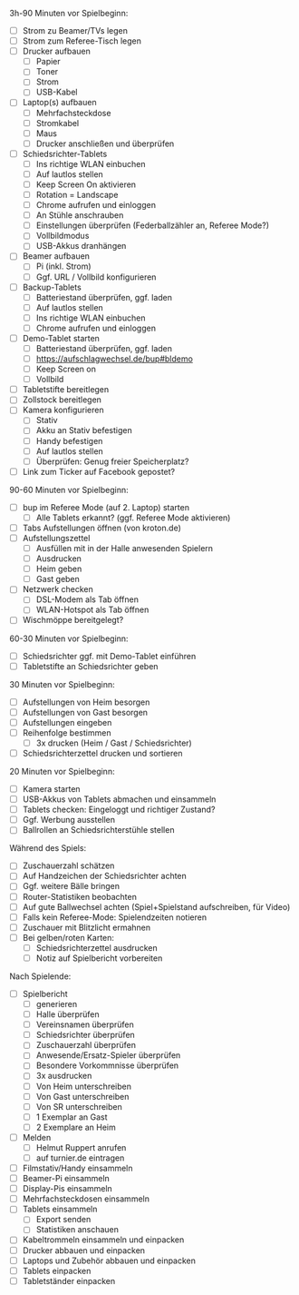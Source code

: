 3h-90 Minuten vor Spielbeginn:

- [ ] Strom zu Beamer/TVs legen
- [ ] Strom zum Referee-Tisch legen
- [ ] Drucker aufbauen
  - [ ] Papier
  - [ ] Toner
  - [ ] Strom
  - [ ] USB-Kabel
- [ ] Laptop(s) aufbauen
  - [ ] Mehrfachsteckdose
  - [ ] Stromkabel
  - [ ] Maus
  - [ ] Drucker anschließen und überprüfen
- [ ] Schiedsrichter-Tablets
  - [ ] Ins richtige WLAN einbuchen
  - [ ] Auf lautlos stellen
  - [ ] Keep Screen On aktivieren
  - [ ] Rotation = Landscape
  - [ ] Chrome aufrufen und einloggen
  - [ ] An Stühle anschrauben
  - [ ] Einstellungen überprüfen (Federballzähler an, Referee Mode?)
  - [ ] Vollbildmodus
  - [ ] USB-Akkus dranhängen
- [ ] Beamer aufbauen
  - [ ] Pi (inkl. Strom)
  - [ ] Ggf. URL / Vollbild konfigurieren
- [ ] Backup-Tablets
  - [ ] Batteriestand überprüfen, ggf. laden
  - [ ] Auf lautlos stellen
  - [ ] Ins richtige WLAN einbuchen
  - [ ] Chrome aufrufen und einloggen
- [ ] Demo-Tablet starten
  - [ ] Batteriestand überprüfen, ggf. laden
  - [ ] https://aufschlagwechsel.de/bup#bldemo
  - [ ] Keep Screen on
  - [ ] Vollbild
- [ ] Tabletstifte bereitlegen
- [ ] Zollstock bereitlegen
- [ ] Kamera konfigurieren
  - [ ] Stativ
  - [ ] Akku an Stativ befestigen
  - [ ] Handy befestigen
  - [ ] Auf lautlos stellen
  - [ ] Überprüfen: Genug freier Speicherplatz?
- [ ] Link zum Ticker auf Facebook gepostet?

90-60 Minuten vor Spielbeginn:

- [ ] bup im Referee Mode (auf 2. Laptop) starten
  - [ ] Alle Tablets erkannt? (ggf. Referee Mode aktivieren)
- [ ] Tabs Aufstellungen öffnen (von kroton.de)
- [ ] Aufstellungszettel
  - [ ] Ausfüllen mit in der Halle anwesenden Spielern
  - [ ] Ausdrucken
  - [ ] Heim geben
  - [ ] Gast geben
- [ ] Netzwerk checken
  - [ ] DSL-Modem als Tab öffnen
  - [ ] WLAN-Hotspot als Tab öffnen
- [ ] Wischmöppe bereitgelegt?

60-30 Minuten vor Spielbeginn:

- [ ] Schiedsrichter ggf. mit Demo-Tablet einführen
- [ ] Tabletstifte an Schiedsrichter geben

30 Minuten vor Spielbeginn:

- [ ] Aufstellungen von Heim besorgen
- [ ] Aufstellungen von Gast besorgen
- [ ] Aufstellungen eingeben
- [ ] Reihenfolge bestimmen
  - [ ] 3x drucken (Heim / Gast / Schiedsrichter)
- [ ] Schiedsrichterzettel drucken und sortieren

20 Minuten vor Spielbeginn:

- [ ] Kamera starten
- [ ] USB-Akkus von Tablets abmachen und einsammeln
- [ ] Tablets checken: Eingeloggt und richtiger Zustand?
- [ ] Ggf. Werbung ausstellen
- [ ] Ballrollen an Schiedsrichterstühle stellen

Während des Spiels:

- [ ] Zuschauerzahl schätzen
- [ ] Auf Handzeichen der Schiedsrichter achten
- [ ] Ggf. weitere Bälle bringen
- [ ] Router-Statistiken beobachten
- [ ] Auf gute Ballwechsel achten (Spiel+Spielstand aufschreiben, für Video)
- [ ] Falls kein Referee-Mode: Spielendzeiten notieren
- [ ] Zuschauer mit Blitzlicht ermahnen
- [ ] Bei gelben/roten Karten:
  - [ ] Schiedsrichterzettel ausdrucken
  - [ ] Notiz auf Spielbericht vorbereiten

Nach Spielende:

- [ ] Spielbericht
  - [ ] generieren
  - [ ] Halle überprüfen
  - [ ] Vereinsnamen überprüfen
  - [ ] Schiedsrichter überprüfen
  - [ ] Zuschauerzahl überprüfen
  - [ ] Anwesende/Ersatz-Spieler überprüfen
  - [ ] Besondere Vorkommnisse überprüfen
  - [ ] 3x ausdrucken
  - [ ] Von Heim unterschreiben
  - [ ] Von Gast unterschreiben
  - [ ] Von SR unterschreiben
  - [ ] 1 Exemplar an Gast
  - [ ] 2 Exemplare an Heim
- [ ] Melden
  - [ ] Helmut Ruppert anrufen
  - [ ] auf turnier.de eintragen
- [ ] Filmstativ/Handy einsammeln
- [ ] Beamer-Pi einsammeln
- [ ] Display-Pis einsammeln
- [ ] Mehrfachsteckdosen einsammeln
- [ ] Tablets einsammeln
  - [ ] Export senden
  - [ ] Statistiken anschauen
- [ ] Kabeltrommeln einsammeln und einpacken
- [ ] Drucker abbauen und einpacken
- [ ] Laptops und Zubehör abbauen und einpacken
- [ ] Tablets einpacken
- [ ] Tabletständer einpacken
